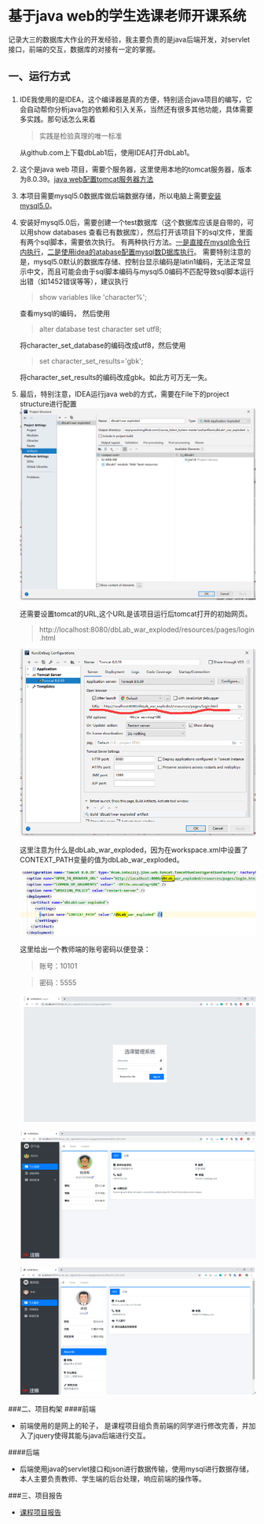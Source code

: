 # 基于java web的学生选课老师开课系统

记录大三的数据库大作业的开发经验，我主要负责的是java后端开发，对servlet接口，前端的交互，数据库的对接有一定的掌握。

## 一、运行方式
### 
1. IDE我使用的是IDEA，这个编译器是真的方便，特别适合java项目的编写，它会自动帮你分析java包的依赖和引入关系，当然还有很多其他功能，具体需要多实践。那句话怎么来着

    > 实践是检验真理的唯一标准
                                                                                              
    从github.com上下载dbLab1后，使用IDEA打开dbLab1。
    
2. 这个是java web 项目，需要个服务器，这里使用本地的tomcat服务器，版本为8.0.39。[java web配置tomcat服务器方法](https://blog.csdn.net/u012149181/article/details/80698208)

3. 本项目需要mysql5.0数据库做后端数据存储，所以电脑上需要[安装mysql5.0](https://blog.csdn.net/Tang_Chuanlin/article/details/79603063)。

4. 安装好mysql5.0后，需要创建一个test数据库（这个数据库应该是自带的，可以用show databases 查看已有数据库），然后打开该项目下的sql文件，里面有两个sql脚本，需要依次执行。
    有两种执行方法。[一是直接在mysql命令行内执行](https://blog.csdn.net/vebasan/article/details/7619911)，[二是使用idea的atabase配置mysql数D据库执行](https://blog.csdn.net/chenshun123/article/details/51288814)。
    需要特别注意的是，mysql5.0默认的数据库存储、控制台显示编码是latin1编码，无法正常显示中文，而且可能会由于sql脚本编码与mysql5.0编码不匹配导致sql脚本运行出错（如1452错误等等），建议执行
    
     > show variables like 'character%';
     
     查看mysql的编码，  然后使用
     
     > alter database test character set utf8;                                                                                                                                                                                                                                                                                                                                                                                                      
                                                                                                                                                                                                                                                                                                                                                                                                             
     将character_set_database的编码改成utf8，然后使用
     
     > set character_set_results='gbk';
                                                                                                                                                                                                                                                                                                                                                                                                                                                                                                                                                                                                                                                                    
     将character_set_results的编码改成gbk。如此方可万无一失。
5. 最后，特别注意，IDEA运行java web的方式，需要在File下的project structure进行配置
![project structure](./ProjectStructure.png)

    还需要设置tomcat的URL,这个URL是该项目运行后tomcat打开的初始网页。
    > http://localhost:8080/dbLab_war_exploded/resources/pages/login.html
    
    ![URL](./tomcat配置.png)
    
    这里注意为什么是dbLab_war_exploded，因为在workspace.xml中设置了CONTEXT_PATH变量的值为dbLab_war_exploded。
    
    ![dbLab_war_exploded](./Servlet的默认url.png)
                                                                               
   这里给出一个教师端的账号密码以便登录：
    > 账号：10101
                                                                                                                                                                                                                                                                                       
    > 密码：5555           
   
   ![登录](./登录.png)
   
   ![学生端](./学生端.png)
   
   ![教师端](./教师端.png)
                                                                                                                                                                                                                                                                                                                                                                                                                                                                                                                                                                                             
###二、项目构架
####前端
* 前端使用的是网上的轮子，   是课程项目组负责前端的同学进行修改完善，并加入了jquery使得其能与java后端进行交互。

####后端
* 后端使用java的servlet接口和json进行数据传输，使用mysql进行数据存储，本人主要负责教师、学生端的后台处理，响应前端的操作等。
         
         
###三、项目报告
* [课程项目报告](./课程项目报告.docx)                                                                                                                                                                                                                                                                                                                                                                                                                                                                                                                                                                                                                                                                                                                                                                                                                                                                                                                                                                                                                                                                                                                                                                                                                                                                                                                                                                                                                                                                                                                                                                                                                                                                                                                                                                                                                                                                                                                                                                                                                                                                                                                                                                                                                                                       